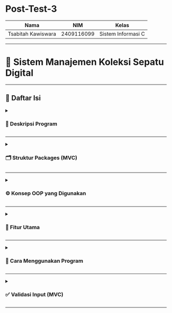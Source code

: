 # Post-Test-3

| Nama                      | NIM           | Kelas             |
|---------------------------|---------------|-------------------|
| Tsabitah Kawiswara        | 2409116099    | Sistem Informasi C |
---
# 👟 Sistem Manajemen Koleksi Sepatu Digital 
---

## 📑 Daftar Isi 

<details>
<summary><h3>📄 Deskripsi Program</h3></summary>

<img width="297" height="170" alt="image" src="https://github.com/user-attachments/assets/3b49bae4-22d8-4077-bfec-12c1a406866b" />

Sistem manajemen koleksi sepatu digital adalah sebuah program yang dirancang untuk membantu mengatur dan menyimpan data sepatu secara lebih terstruktur. Dengan menerapkan prinsip Pemrograman Berorientasi Objek (OOP), sistem ini mampu menyajikan pengelolaan data yang efisien, rapi, dan mudah dipahami. Setiap detail sepatu, mulai dari jenis, warna, hingga ukuran, dapat dicatat dan diakses dengan lebih praktis tanpa harus bergantung pada ingatan atau catatan manual. Dengan demikian, koleksi sepatu menjadi lebih tertata, terorganisir, serta meminimalisir risiko kesalahan dalam pencatatan data.


</details>

---

<details>
<summary><h3>🗂 Struktur Packages (MVC)</h3></summary>

<img width="317" height="144" alt="image" src="https://github.com/user-attachments/assets/8f3518c8-0e6a-4acf-b813-a26cc30791dd" />



Program ini disusun menggunakan konsep Model-View-Controller (MVC):

## 1. model:
Berisi class–class yang mewakili data atau objek nyata (dalam hal ini produk sepatu).

* **Produk Java** → menjadi superclass (class induk) yang menyimpan atribut umum dari semua produk, misalnya id, nama, merk.

* **Sepatu Java** → menjadi subclass dari Produk, yang mewarisi atribut dasar dari Produk lalu bisa menambahkan atribut khusus, misalnya ukuran atau warna.

* **Sandal Java** → juga merupakan subclass dari Produk, dengan atribut tambahan yang berbeda dari Sepatu.

## 2. Service:

1. Berisi class SepatuService.java yang menjalankan logika utama program.

2. Di sinilah proses CRUD (Create, Read, Update, Delete) dilakukan untuk data sepatu.

3. Selain itu, service juga mengatur validasi input (contoh: ukuran harus angka, nama tidak boleh kosong) dan pencarian koleksi sepatu.

## 3. main (com.mycompany.mavenproject2):

1. Berisi class Mavenproject2.java yang menjadi entry point program.

   Fungsinya:

   Menampilkan menu utama ke pengguna.

   Meneruskan pilihan pengguna ke SepatuService agar diproses.

2. Dengan kata lain, package ini menjadi penghubung antara user (input/output) dengan logika bisnis yang ada di service.

</details>

---

<details>
<summary><h3>⚙️ Konsep OOP yang Digunakan</h3></summary>

**Penjelasan Konsep OOP dalam Program**

## 1. Encapsulation → Getter & Setter

Encapsulation artinya menyembunyikan detail internal sebuah class, lalu menyediakan cara resmi untuk mengakses atau mengubah data.
Caranya dengan private pada atribut, lalu dibuat getter dan setter.

**🟢 Contoh di kode:**

<img width="557" height="251" alt="image" src="https://github.com/user-attachments/assets/76f1a89f-cf42-4b57-bdb1-c85025eddae6" />


1. Atribut ukuran di class Sepatu tidak bisa diakses langsung dari luar (sepatu.ukuran → error).

2. Tapi dengan getUkuran() → kita bisa ambil nilainya, misalnya untuk ditampilkan di menu.

3. Dengan setUkuran() → kita bisa mengubah nilainya, misalnya saat user melakukan update sepatu.



**🔗 Hubungannya dengan output:**

Saat user menambahkan sepatu dan program menampilkan detailnya, data ukuran yang muncul berasal dari getter:

<img width="490" height="58" alt="image" src="https://github.com/user-attachments/assets/2175565d-8e64-483a-bea6-96cbf2062ed8" />


## 2. Inheritance → Pewarisan

Inheritance memungkinkan kita membuat class turunan dari class induk, sehingga class turunan mewarisi atribut dan method umum.

**🟢 Contoh di kode:**


2. Sepatu dan Sandal adalah class turunan. Mereka otomatis punya atribut nama, merk, warna, tanpa harus ditulis ulang.

3. Lalu mereka bisa menambahkan atribut khusus → Sepatu punya ukuran, Sandal punya jenis.

**🔗 Hubungannya dengan output:**

Karena inheritance, kamu bisa menyimpan semua objek dalam 1 ArrayList<Produk>:
FOTO
Hasilnya, meskipun daftar berisi campuran sepatu dan sandal, semuanya tetap bisa ditampilkan dalam 1 list:

FOTO

Hasilnya, meskipun daftar berisi campuran sepatu dan sandal, semuanya tetap bisa ditampilkan dalam 1 list:
<img width="485" height="64" alt="image" src="https://github.com/user-attachments/assets/4ee10192-4d86-4958-8d25-ef6d3a809bd7" />

## 3. Override Method
ketika class turunan bisa memiliki perilaku berbeda meskipun method-nya sama dengan class induk. Dalam program ini, class Produk sebagai induk memiliki method abstrak getDeskripsi(), lalu di-override oleh Sepatu dan Sandal. Walaupun nama method-nya sama, hasil yang dikembalikan berbeda sesuai jenis produk. Contoh:
FOTO

Ketika program menyimpan objek Sepatu dan Sandal dalam satu list bertipe Produk, lalu memanggil getDeskripsi(), Java otomatis menampilkan hasil sesuai dengan objek sebenarnya.Method yang sama bisa menghasilkan output berbeda.

</details>

---


<details>
<summary><h3>🌟 Fitur Utama</h3></summary>

1. **Tambah Koleksi**: pengguna bisa menambahkan sepatu baru dengan detail                               lengkap (nama, merk, warna, ukuran).
2. **Lihat Koleksi**: menampilkan seluruh sepatu yang sudah tersimpan di dalam                          daftar.
3. **Ubah Koleksi**: memungkinkan pengguna memperbarui data sepatu tertentu.
4. **Hapus Koleksi**: menghapus data sepatu dari daftar jika sudah tidak                                diperlukan.
5. **Cari Koleksi**: mencari sepatu berdasarkan kata kunci, misalnya nama, merk,                       atau warna
6. **Keluar Program**: menutup aplikasi dengan aman setelah pengguna selesai                             melakukan pengelolaan data

</details>

---

<details>
<summary><h3>🚀 Cara Menggunakan Program </h3></summary>

Berikut tampilan menu utama:  

![Menu Utama](link_gambar.png)


<details>
<summary><h3>1️⃣ Tambah Koleksi</h3></summary>

Pada menu ini pengguna dapat menambahkan sepatu baru dengan detail lengkap.  

![Tambah Koleksi](link_gambar.png)

</details>

---

<details>
<summary><h3>2️⃣ Lihat Koleksi</h3></summary>

Menampilkan seluruh data sepatu yang sudah disimpan.  

- Jika ada data:  
  ![Lihat Koleksi](link_gambar.png)  

- Jika koleksi kosong:  
  ![Koleksi Kosong](link_gambar.png)  

</details>

---

<details>
<summary><h3>3️⃣ Ubah Koleksi</h3></summary>

Pengguna dapat memperbarui data sepatu berdasarkan nomor urut.  

- Jika berhasil:  
  ![Ubah Koleksi Berhasil](link_gambar.png)  

- Jika input salah:  
  ![Ubah Koleksi Salah](link_gambar.png)  

</details>

---

<details>
<summary><h3>4️⃣ Hapus Koleksi</h3></summary>

Menghapus data sepatu tertentu.  

- Jika berhasil:  
  ![Hapus Koleksi Berhasil](link_gambar.png)  

- Jika input salah:  
  ![Hapus Koleksi Salah](link_gambar.png)  

</details>

---

<details>
<summary><h3>5️⃣ Cari Koleksi</h3></summary>

Fitur pencarian berdasarkan nama, merk, atau warna.  

- Jika ditemukan:  
  ![Cari Koleksi Berhasil](link_gambar.png)  

- Jika tidak ditemukan:  
  ![Cari Koleksi Gagal](link_gambar.png)  

</details>

---

<details>
<summary><h3>6️⃣ Keluar Program</h3></summary>

Menutup aplikasi dengan aman.  

![Keluar Program](link_gambar.png)

</details>

</details>

---

<details>
<summary><h3>✅ Validasi Input (MVC)</h3></summary>
Pada program ini terdapat validasi input yang berfungsi untuk mencegah terjadinya output yang salah akibat data yang dimasukkan pengguna tidak sesuai format. Misalnya, untuk input merek, warna, dan nama sepatu, data yang dimasukkan harus berupa huruf. Sebaliknya, untuk input ukuran sepatu atau saat memilih menu program, data yang dimasukkan harus berupa angka. Jika pengguna memberikan input yang tidak sesuai, maka program akan menampilkan peringatan agar pengguna memasukkan data dengan format yang benar.

**1. Berikut adalah contoh ketika pengguna memasukkan data angka pada input nama sepatu (yang seharusnya huruf). Program akan menampilkan peringatan bahwa format input tidak sesuai.**

<img width="377" height="171" alt="image" src="https://github.com/user-attachments/assets/1a1b77fa-a68c-4512-8d96-60cfd1f18551" />


**2. Berikut adalah contoh ketika pengguna memasukkan data angka pada input merek sepatu. Program akan menolak input tersebut dan meminta pengguna memasukkan data dengan format huruf.**

<img width="369" height="35" alt="image" src="https://github.com/user-attachments/assets/48533167-a8c9-4f75-9e01-0eb8404c677e" />


**3. Berikut adalah contoh validasi input ketika pengguna memasukkan data yang salah pada input warna sepatu. Program akan menampilkan peringatan agar pengguna menginputkan huruf.**

<img width="364" height="39" alt="image" src="https://github.com/user-attachments/assets/f539311e-0c64-4849-8a04-947f3a39fa49" />


**4. Berikut adalah contoh validasi input pada ukuran sepatu. Jika pengguna memasukkan huruf (bukan angka), maka program akan menampilkan peringatan dan meminta pengguna untuk menginputkan angka.**
   
<img width="260" height="37" alt="image" src="https://github.com/user-attachments/assets/550c6662-1031-4ffe-bd68-75ff2a22eecd" />


**5. Berikut adalah contoh validasi input pada menu pilihan. Jika pengguna memasukkan angka yang tidak ada dalam daftar opsi, maka program akan menampilkan peringatan bahwa pilihan tidak valid.**

<img width="338" height="155" alt="image" src="https://github.com/user-attachments/assets/afd8e101-ff36-4f05-8197-9a31312b288b" />
</details>

---

